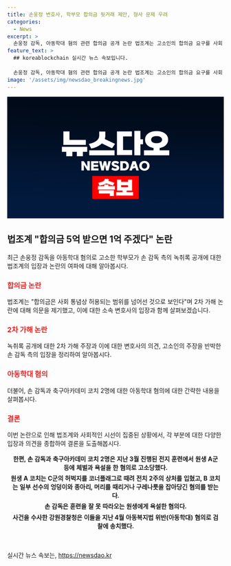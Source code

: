 ```yaml
---
title: 손웅정 변호사, 학부모 합의금 뒷거래 제안, 형사 문제 우려
categories:
  - News
excerpt: >
  손웅정 감독, 아동학대 혐의 관련 합의금 공개 논란 법조계는 고소인의 합의금 요구를 사회 통념을 벗어난 것으로 지적하며, 2차 가해 주장에 대해 의문 제기. 변호사는 고소인의 제안이 형사적 문제와 변호사의 윤리 위반 가능성을 내포하며, 고소인이 감정적으로 합의금을 언급하지 않았다고 주장. 이에 대한 녹취록 공개는 고소인의 주장을 반박하기 위함이었으며, 녹취록의 내용이 문제로 지적됨. 녹취록에는 최소 5억원의 합의금 요구와 리베이트 제안이 담겨 있었으며, 손 감독과 코치들은 아동학대 혐의로 검찰에 송치됨.
feature_text: >
  ## koreablockchain 실시간 뉴스 속보입니다.

  손웅정 감독, 아동학대 혐의 관련 합의금 공개 논란 법조계는 고소인의 합의금 요구를 사회 통념을 벗어난 것으로 지적하며, 2차 가해 주장에 대해 의문 제기. 변호사는 고소인의 제안이 형사적 문제와 변호사의 윤리 위반 가능성을 내포하며, 고소인이 감정적으로 합의금을 언급하지 않았다고 주장. 이에 대한 녹취록 공개는 고소인의 주장을 반박하기 위함이었으며, 녹취록의 내용이 문제로 지적됨. 녹취록에는 최소 5억원의 합의금 요구와 리베이트 제안이 담겨 있었으며, 손 감독과 코치들은 아동학대 혐의로 검찰에 송치됨.
image: '/assets/img/newsdao_breakingnews.jpg'
---
```


<p><img src="/assets/img/newsdao_breakingnews.jpg" alt="koreablockchain 속보" /></p>

<h2 data-ke-size="size26">법조계 "합의금 5억 받으면 1억 주겠다" 논란</h2>

<p data-ke-size="size16">최근 손웅정 감독을 아동학대 혐의로 고소한 학부모가 손 감독 측의 녹취록 공개에 대한 법조계의 입장과 논란의 여파에 대해 알아봅시다.</p>

<h3><b><span style="color: #ee2323;">합의금 논란</span></b></h3>

<p data-ke-size="size16">법조계는 "합의금은 사회 통념상 허용되는 범위를 넘어선 것으로 보인다"며 2차 가해 논란에 대해 의문을 제기했고, 이에 대한 소속 변호사의 입장과 함께 살펴보겠습니다.</p>

<h3><b><span style="color: #ee2323;">2차 가해 논란</span></b></h3>

<p data-ke-size="size16">녹취록 공개에 대한 2차 가해 주장과 이에 대한 변호사의 의견, 고소인의 주장을 반박한 손 감독 측의 입장을 정리하여 알아봅시다.</p>

<h3><b><span style="color: #ee2323;">아동학대 혐의</span></b></h3>

<p data-ke-size="size16">더불어, 손 감독과 축구아카데미 코치 2명에 대한 아동학대 혐의에 대한 간략한 내용을 살펴봅시다.</p>

<h3><b><span style="color: #ee2323;">결론</span></b></h3>

<p data-ke-size="size16">이번 논란으로 인해 법조계와 사회적인 시선이 집중된 상황에서, 각 부분에 대한 다양한 입장과 의견을 종합하여 결론을 도출해봅시다.</p>

<table>
<thead>
<tr>
<td style="text-align: center; height: 17px;"><b>한편, 손 감독과 축구아카데미 코치 2명은 지난 3월 진행된 전지 훈련에서 원생 A군 등에 체벌과 욕설을 한 혐의로 고소당했다.</b></td>
</tr>
<tr>
<td style="text-align: center; height: 17px;"><b>원생 A 코치는 C군의 허벅지를 코너플래그로 때려 전치 2주의 상처를 입혔고, B 코치는 일부 선수의 엉덩이와 종아리, 머리를 때리거나 구레나룻을 잡아당긴 혐의를 받는다.</b></td>
</tr>
<tr>
<td style="text-align: center; height: 17px;"><b>손 감독은 훈련을 잘 못 따라오는 원생에게 욕설한 혐의다.</b></td>
</tr>
<tr>
<td style="text-align: center; height: 17px;"><b>사건을 수사한 강원경찰청은 이들을 지난 4월 아동복지법 위반(아동학대) 혐의로 검찰에 송치했다.</b></td>
</tr>
</thead>
</table>

<p data-ke-size="size16">&nbsp;</p>
실시간 뉴스 속보는, <a href="https://newsdao.kr" rel="dofollow">https://newsdao.kr</a>


